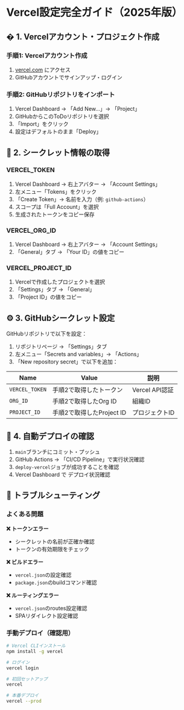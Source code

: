 # Vercel設定完全ガイド（2025年版）

## � 1. Vercelアカウント・プロジェクト作成

### 手順1: Vercelアカウント作成

1. [vercel.com](https://vercel.com) にアクセス
2. GitHubアカウントでサインアップ・ログイン

### 手順2: GitHubリポジトリをインポート

1. Vercel Dashboard → 「Add New...」→ 「Project」
2. GitHubからこのToDoリポジトリを選択
3. 「Import」をクリック
4. 設定はデフォルトのまま「Deploy」

## 🔑 2. シークレット情報の取得

### VERCEL_TOKEN

1. Vercel Dashboard → 右上アバター → 「Account Settings」
2. 左メニュー「Tokens」をクリック
3. 「Create Token」→ 名前を入力（例: `github-actions`）
4. スコープは「Full Account」を選択
5. 生成されたトークンをコピー保存

### VERCEL_ORG_ID

1. Vercel Dashboard → 右上アバター → 「Account Settings」
2. 「General」タブ → 「Your ID」の値をコピー

### VERCEL_PROJECT_ID

1. Vercelで作成したプロジェクトを選択
2. 「Settings」タブ → 「General」
3. 「Project ID」の値をコピー

## ⚙️ 3. GitHubシークレット設定

GitHubリポジトリで以下を設定：

1. リポジトリページ → 「Settings」タブ
2. 左メニュー「Secrets and variables」→ 「Actions」
3. 「New repository secret」で以下を追加：

| Name           | Value                     | 説明           |
| -------------- | ------------------------- | -------------- |
| `VERCEL_TOKEN` | 手順2で取得したトークン   | Vercel API認証 |
| `ORG_ID`       | 手順2で取得したOrg ID     | 組織ID         |
| `PROJECT_ID`   | 手順2で取得したProject ID | プロジェクトID |

## 🔄 4. 自動デプロイの確認

1. `main`ブランチにコミット・プッシュ
2. GitHub Actions → 「CI/CD Pipeline」で実行状況確認
3. `deploy-vercel`ジョブが成功することを確認
4. Vercel Dashboard で デプロイ状況確認

## 📝 トラブルシューティング

### よくある問題

**❌ トークンエラー**

- シークレットの名前が正確か確認
- トークンの有効期限をチェック

**❌ ビルドエラー**

- `vercel.json`の設定確認
- `package.json`のbuildコマンド確認

**❌ ルーティングエラー**

- `vercel.json`のroutes設定確認
- SPAリダイレクト設定確認

### 手動デプロイ（確認用）

```bash
# Vercel CLIインストール
npm install -g vercel

# ログイン
vercel login

# 初回セットアップ
vercel

# 本番デプロイ
vercel --prod
```
